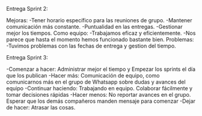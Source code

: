 Entrega Sprint 2:

Mejoras:
-Tener horario específico para las reuniones de grupo.
-Mantener comunicación más constante.
-Puntualidad en las entregas.
-Gestionar mejor los tiempos.
Como equipo:
-Trabajamos eficaz y eficientemente.
-Nos parece que hasta el momento hemos funcionado bastante bien.
Problemas:
-Tuvimos problemas con las fechas de entrega y gestion del tiempo.

Entrega Sprint 3:

-Comenzar a hacer: Administrar mejor el tiempo y Empezar los sprints el día que los publican
-Hacer más: Comunicación de equipo, como comunicarnos más en el grupo de Whatsapp sobre dudas y avances del equipo
-Continuar haciendo: Trabajando en equipo. Colaborar fácilmente y tomar decisiones rápidas
-Hacer menos: No reportar avances en el grupo. Esperar que los demás compañeros manden mensaje para comenzar
-Dejar de hacer: Atrasar las cosas.

